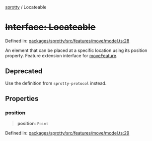 
[sprotty](../globals) / Locateable

# ~~Interface: Locateable~~

Defined in: [packages/sprotty/src/features/move/model.ts:28](https://github.com/eclipse-sprotty/sprotty/blob/f9b2433481cc27a1ac0c92d525a92039ae7f6c76/packages/sprotty/src/features/move/model.ts#L28)

An element that can be placed at a specific location using its position property.
Feature extension interface for [moveFeature](../Variable.moveFeature).

## Deprecated

Use the definition from `sprotty-protocol` instead.

## Properties

### ~~position~~

> **position**: `Point`

Defined in: [packages/sprotty/src/features/move/model.ts:29](https://github.com/eclipse-sprotty/sprotty/blob/f9b2433481cc27a1ac0c92d525a92039ae7f6c76/packages/sprotty/src/features/move/model.ts#L29)
